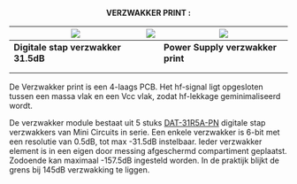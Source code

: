 <b> <p align="center"> VERZWAKKER PRINT :</p></b>

<a href= "https://github.com/costonisp/Meetzender/blob/master/documentation/verzwakker_print/Attenuator.jpg"><img src= "https://github.com/costonisp/Meetzender/blob/master/documentation/verzwakker_print/AttenuatorTN.jpg"></a> | <a href= "https://github.com/costonisp/Meetzender/blob/master/documentation/verzwakker_print/AttenuatorBrd.pdf"><img src= "https://github.com/costonisp/Meetzender/blob/master/documentation/verzwakker_print/AttenuatorBrdTN.jpg"></a> | <a href= "https://github.com/costonisp/Meetzender/blob/master/documentation/verzwakker_print/AttenuatorPower.jpg"><img src= "https://github.com/costonisp/Meetzender/blob/master/documentation/verzwakker_print/AttenuatorPowerTN.jpg" ></a>
--------------------------------------------- | --- |  --------------------------------------------
**Digitale stap verzwakker 31.5dB** |  | **Power Supply verzwakker print**
|  | 
|  |


De Verzwakker print is een 4-laags PCB. 
Het hf-signal ligt opgesloten tussen een massa vlak en een Vcc vlak, zodat hf-lekkage geminimaliseerd wordt.
  
De verzwakker module bestaat uit 5 stuks <a href= "https://github.com/costonisp/Meetzender/blob/master/documentation/verzwakker_print/DAT-31R5A-PN.pdf">DAT-31R5A-PN</a> digitale stap verzwakkers van Mini Circuits in serie. Een enkele verzwakker is 6-bit met een resolutie van 0.5dB, tot max -31.5dB instelbaar. Ieder verzwakker element is in een eigen door messing afgeschermd compartiment geplaatst. Zodoende kan maximaal -157.5dB ingesteld worden. In de praktijk blijkt de grens bij 145dB verzwakking te liggen.
